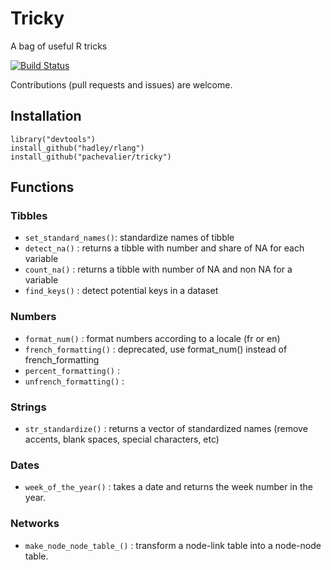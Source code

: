 
# Tricky

A bag of useful R tricks 

[![Build Status](https://travis-ci.org/pachevalier/tricky.svg?branch=master)](https://travis-ci.org/pachevalier/tricky)

Contributions (pull requests and issues) are welcome.

## Installation

    library("devtools")
    install_github("hadley/rlang")
    install_github("pachevalier/tricky")

## Functions

### Tibbles

* `set_standard_names()`: standardize names of tibble
* `detect_na()` : returns a tibble with number and share of NA for each variable
* `count_na()` : returns a tibble with number of NA and non NA for a variable
* `find_keys()` : detect potential keys in a dataset

### Numbers

* `format_num()` : format numbers according to a locale (fr or en)
* `french_formatting()` : deprecated, use format_num() instead of french_formatting
* `percent_formatting()` : 
* `unfrench_formatting()` : 

### Strings

* `str_standardize()` : returns a vector of standardized names (remove accents, blank spaces, special characters, etc)

### Dates

* `week_of_the_year()` : takes a date and returns the week number in the year.

### Networks

* `make_node_node_table_()` : transform a node-link table into a node-node table. 
